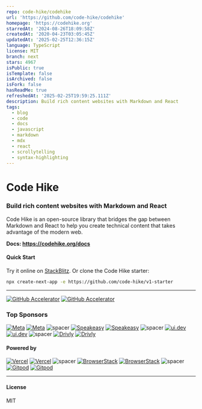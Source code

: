 ```yaml
---
repo: code-hike/codehike
url: 'https://github.com/code-hike/codehike'
homepage: 'https://codehike.org'
starredAt: '2024-08-26T18:09:58Z'
createdAt: '2020-04-23T03:05:45Z'
updatedAt: '2025-02-25T12:36:15Z'
language: TypeScript
license: MIT
branch: next
stars: 4967
isPublic: true
isTemplate: false
isArchived: false
isFork: false
hasReadMe: true
refreshedAt: '2025-02-25T19:59:25.111Z'
description: Build rich content websites with Markdown and React
tags:
  - blog
  - code
  - docs
  - javascript
  - markdown
  - mdx
  - react
  - scrollytelling
  - syntax-highlighting
---
```


# Code Hike

### Build rich content websites with Markdown and React

Code Hike is an open-source library that bridges the gap between Markdown and React to help you create technical content that takes advantage of the modern web.

**Docs: https://codehike.org/docs**

#### Quick Start

Try it online on [StackBlitz](https://stackblitz.com/github/code-hike/v1-starter?file=app%2Fpage.mdx). Or clone the Code Hike starter:

```bash
npx create-next-app -e https://github.com/code-hike/v1-starter
```

---

[![GitHub Accelerator](https://github.com/user-attachments/assets/373ac21a-170e-44ea-9401-ed12e545a7f0#gh-dark-mode-only)](https://github.blog/2023-04-12-github-accelerator-our-first-cohort-and-whats-next/#gh-dark-mode-only)
[![GitHub Accelerator](https://github.com/user-attachments/assets/9e6675bb-4981-4cd8-951b-96ae8f40c9ea#gh-light-mode-only)](https://github.blog/2023-04-12-github-accelerator-our-first-cohort-and-whats-next/#gh-light-mode-only)

### Top Sponsors

[![Meta](https://github.com/user-attachments/assets/e3964404-3fb8-483b-8f99-e65ae2740301#gh-dark-mode-only)](https://opensource.fb.com/#gh-dark-mode-only)
[![Meta](https://github.com/user-attachments/assets/3be6741f-f6ea-4957-a0ab-32954aab7f84#gh-light-mode-only)](https://opensource.fb.com/#gh-light-mode-only)
![spacer](https://user-images.githubusercontent.com/1911623/145202317-0bcfb3ed-403c-4737-a781-2eeb6b796e8b.png)
[![Speakeasy](https://github.com/user-attachments/assets/5c5af791-c8c5-402e-92d5-48228a79e3df#gh-dark-mode-only)](https://www.speakeasy.com/#gh-dark-mode-only)
[![Speakeasy](https://github.com/user-attachments/assets/e083d81a-e577-48c8-9fb1-efa26ba6f6f9#gh-light-mode-only)](https://www.speakeasy.com/#gh-light-mode-only)
![spacer](https://user-images.githubusercontent.com/1911623/145202317-0bcfb3ed-403c-4737-a781-2eeb6b796e8b.png)
[![ui.dev](https://github.com/user-attachments/assets/f45441cd-c734-42a8-9a71-459d3cdf0a59#gh-dark-mode-only)](https://ui.dev/#gh-dark-mode-only)
[![ui.dev](https://github.com/user-attachments/assets/5fbf4b0e-4ae8-4434-990a-e0d09a6c3562#gh-light-mode-only)](https://ui.dev/#gh-light-mode-only)
![spacer](https://user-images.githubusercontent.com/1911623/145202317-0bcfb3ed-403c-4737-a781-2eeb6b796e8b.png)
[![Drivly](https://github.com/user-attachments/assets/cf13e6e5-4d4c-43d1-b990-72dce36d0209#gh-dark-mode-only)](https://driv.ly/#gh-dark-mode-only)
[![Drivly](https://github.com/user-attachments/assets/50c05647-5c0a-4b3f-9733-3d7286b6f034#gh-light-mode-only)](https://driv.ly/#gh-light-mode-only)

#### Powered by

[![Vercel](https://user-images.githubusercontent.com/1911623/145199399-68b8cd57-c331-4c50-81a2-8c491fb7c0a5.png#gh-dark-mode-only)](https://vercel.com/?utm_source=codehike&utm_campaign=oss#gh-dark-mode-only)
[![Vercel](https://user-images.githubusercontent.com/1911623/145199467-f07416cf-2ed5-4c6f-a4e1-bbcaabbec603.png#gh-light-mode-only)](https://vercel.com/?utm_source=codehike&utm_campaign=oss#gh-light-mode-only)
![spacer](https://user-images.githubusercontent.com/1911623/145202317-0bcfb3ed-403c-4737-a781-2eeb6b796e8b.png)
[![BrowserStack](https://user-images.githubusercontent.com/1911623/145201865-9786b79a-c532-41f7-8da0-91334b53f380.png#gh-dark-mode-only)](https://www.browserstack.com/#gh-dark-mode-only)
[![BrowserStack](https://user-images.githubusercontent.com/1911623/145201872-8940020c-5659-4066-9a0b-0eb25ace3e61.png#gh-light-mode-only)](https://www.browserstack.com/#gh-light-mode-only)
![spacer](https://user-images.githubusercontent.com/1911623/145202317-0bcfb3ed-403c-4737-a781-2eeb6b796e8b.png)
[![Gitpod](https://github.com/user-attachments/assets/e219d74d-2154-4e02-aceb-45408fee6f90#gh-dark-mode-only)](https://www.gitpod.io/#gh-dark-mode-only)
[![Gitpod](https://github.com/user-attachments/assets/d3095f51-0d43-41f1-84f4-92dba8486d61#gh-light-mode-only)](https://www.gitpod.io//#gh-light-mode-only)

---

#### License

MIT
